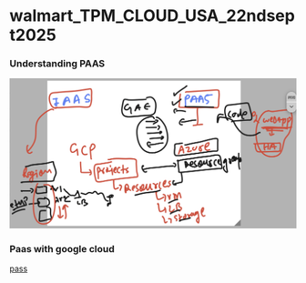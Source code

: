 # walmart_TPM_CLOUD_USA_22ndsept2025

### Understanding PAAS

<img src="paas1.png">

### Paas with google cloud 

[pass](paas.md)